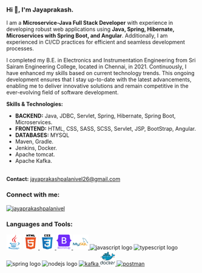 ### Hi 👋, I'm Jayaprakash.

I am a <b>Microservice-Java Full Stack Developer</b> with experience in developing robust web applications using <b>Java, Spring, Hibernate, Microservices with Spring Boot, and Angular</b>. Additionally, I am experienced in CI/CD practices for efficient and seamless development processes. 

I completed my B.E. in Electronics and Instrumentation Engineering from Sri Sairam Engineering College, located in Chennai, in 2021. Continuously, I have enhanced my skills based on current technology trends. This ongoing development ensures that I stay up-to-date with the latest advancements, enabling me to deliver innovative solutions and remain competitive in the ever-evolving field of software development.

<b>Skills & Technologies:</b>
<br>
<ul>
<li>
<b>BACKEND:</b> Java, JDBC, Servlet, Spring, Hibernate, Spring Boot, Microservices. </li>
<li><b>FRONTEND:</b> HTML, CSS, SASS, SCSS, Servlet, JSP, BootStrap, Angular.</li>
<li><b>DATABASES:</b> MYSQL</li>
<li>Maven, Gradle.</li>
<li>Jenkins, Docker.</li>
<li>Apache tomcat.</li>
<li>Apache Kafka.</li>
</ul>
<br>
<b>Contact:</b> <a href = "mailto: jayaprakashpalanivel26@gmail.com">jayaprakashpalanivel26@gmail.com</a>

<h3 align="left">Connect with me:</h3>
<p align="left">
<a href="https://www.linkedin.com/in/jayaprakashpalanivel/" target="blank"><img align="center" src="https://raw.githubusercontent.com/rahuldkjain/github-profile-readme-generator/master/src/images/icons/Social/linked-in-alt.svg" alt="jayaprakashpalanivel" height="30" width="40" /></a>
</p>


<h3 align="left">Languages and Tools:</h3>

<p align="left"> 
  <img src="https://raw.githubusercontent.com/devicons/devicon/master/icons/java/java-original.svg" alt="java" width="40" height="40"/> </a>
  <a href="https://www.w3.org/html/" target="_blank" rel="noreferrer"> <img src="https://raw.githubusercontent.com/devicons/devicon/master/icons/html5/html5-original-wordmark.svg" alt="html5" width="40" height="40"/> </a>
   <a href="https://www.w3schools.com/css/" target="_blank" rel="noreferrer"> <img src="https://raw.githubusercontent.com/devicons/devicon/master/icons/css3/css3-original-wordmark.svg" alt="css3" width="40" height="40"/> </a>
  <a href="https://getbootstrap.com" target="_blank" rel="noreferrer"> <img src="https://raw.githubusercontent.com/devicons/devicon/master/icons/bootstrap/bootstrap-plain-wordmark.svg" alt="bootstrap" width="40" height="40"/> </a> 
 <a href="https://www.mysql.com/" target="_blank" rel="noreferrer"> <img src="https://raw.githubusercontent.com/devicons/devicon/master/icons/mysql/mysql-original-wordmark.svg" alt="mysql" width="40" height="40"/> </a>

<img src="https://cdn.jsdelivr.net/gh/devicons/devicon/icons/javascript/javascript-original.svg" height="40" width="40" alt="javascript logo"  />
  <img src="https://cdn.jsdelivr.net/gh/devicons/devicon/icons/typescript/typescript-original.svg" height="40" width="40" alt="typescript logo"  />
  <img src="https://cdn.jsdelivr.net/gh/devicons/devicon/icons/spring/spring-original.svg" height="40" width="40" alt="spring logo"  />
  <img src="https://cdn.jsdelivr.net/gh/devicons/devicon/icons/nodejs/nodejs-original.svg" height="40" width=40" alt="nodejs logo"  />
<a href="https://kafka.apache.org/" target="_blank" rel="noreferrer"> <img src="https://www.vectorlogo.zone/logos/apache_kafka/apache_kafka-icon.svg" alt="kafka" width="40" height="40"/> </a>
<a href="https://www.docker.com/" target="_blank" rel="noreferrer"> <img src="https://raw.githubusercontent.com/devicons/devicon/master/icons/docker/docker-original-wordmark.svg" alt="docker" width="40" height="40"/> </a>
<a href="https://postman.com" target="_blank" rel="noreferrer"> <img src="https://www.vectorlogo.zone/logos/getpostman/getpostman-icon.svg" alt="postman" width="40" height="40"/> </a>

